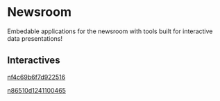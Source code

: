 # Newsroom 

Embedable applications for the newsroom with tools built for interactive data presentations!

## Interactives

[nf4c69b6f7d922516](https://deseretnews.github.io/Newsroom/#nf4c69b6f7d922516)

[n86510d1241100465](https://deseretnews.github.io/Newsroom/#n86510d1241100465)